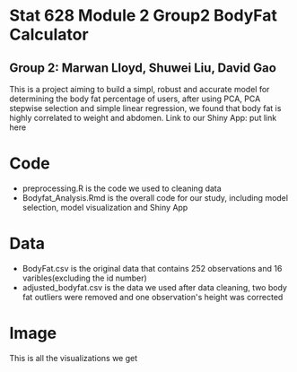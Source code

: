 # Stat 628 Module 2 Group2 BodyFat Calculator
## Group 2: Marwan Lloyd, Shuwei Liu, David Gao
This is a project aiming to build a simpl, robust and accurate model for determining the body fat percentage of users, after using PCA, PCA stepwise selection and  simple linear regression, we found that body fat is highly correlated to weight and abdomen.
Link to our Shiny App: put link here
# Code
- preprocessing.R is the code we used to cleaning data
- Bodyfat_Analysis.Rmd is the overall code for our study, including model selection, model visualization and Shiny App
# Data
- BodyFat.csv is the original data that contains 252 observations and 16 varibles(excluding the id number)
- adjusted_bodyfat.csv is the data we used after data cleaning, two body fat outliers were removed and one observation's height was corrected
# Image
This is all the visualizations we get

